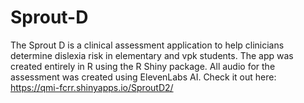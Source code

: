 # Sprout-D
The Sprout D is a clinical assessment application to help clinicians determine dislexia risk in elementary and vpk students. The app was created entirely in R using the R Shiny package. All audio for the assessment was created using ElevenLabs AI.
Check it out here:  https://qmi-fcrr.shinyapps.io/SproutD2/
